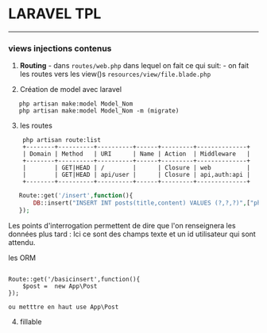 # LARAVEL TPL
---

### views injections contenus
 1.  **Routing**
    -  dans `routes/web.php` dans lequel on fait ce qui suit:
    -  on fait les routes vers les view()s `resources/view/file.blade.php` 
    
 2. Création de model avec laravel
 ```
    php artisan make:model Model_Nom
    php artisan make:model Model_Nom -m (migrate)
 ```

3. les routes
```shell
    php artisan route:list  
    +--------+----------+----------+------+---------+--------------+
    | Domain | Method   | URI      | Name | Action  | Middleware   |
    +--------+----------+----------+------+---------+--------------+
    |        | GET|HEAD | /        |      | Closure | web          |
    |        | GET|HEAD | api/user |      | Closure | api,auth:api |
    +--------+----------+----------+------+---------+--------------+

```
```php
   Route::get('/insert',function(){
       DB::insert("INSERT INT posts(title,content) VALUES (?,?,?)",["php avec laravel", "Laravel est plutôt facile",1]);
   });
```

Les points d'interrogation permettent de dire que l'on renseignera les données plus tard :  Ici ce sont des champs texte et un id utilisateur qui sont attendu.

les ORM 
```
    
Route::get('/basicinsert',function(){
    $post =  new App\Post
});

ou metttre en haut use App\Post
```

4. fillable